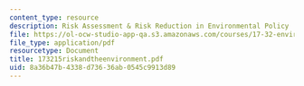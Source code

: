 ```yaml
---
content_type: resource
description: Risk Assessment & Risk Reduction in Environmental Policy
file: https://ol-ocw-studio-app-qa.s3.amazonaws.com/courses/17-32-environmental-politics-and-policy-spring-2003/8a36b47b4338d73636ab0545c9913d89_173215riskandtheenvironment.pdf
file_type: application/pdf
resourcetype: Document
title: 173215riskandtheenvironment.pdf
uid: 8a36b47b-4338-d736-36ab-0545c9913d89
---
```

